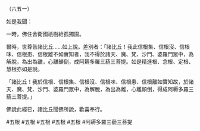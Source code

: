 （六五一）

如是我聞：

一時，佛住舍衛國祇樹給孤獨園。

爾時，世尊告諸比丘……如上說。差別者：「諸比丘！我此信根集、信根沒、信根味、信根患、信根離不如實知者，我不得於諸天、魔、梵、沙門、婆羅門眾中，為解脫，為出為離，心離顛倒，成阿耨多羅三藐三菩提。如是精進根、念根、定根、慧根亦如是說。

「諸比丘！我於信根、信根集、信根沒、信根味、信根患、信根離如實知故，於諸天、魔、梵、沙門、婆羅門眾中，為解脫，為出為離，心離顛倒，得成阿耨多羅三藐三菩提。」

佛說此經已，諸比丘聞佛所說，歡喜奉行。



#五根
#五根
#五根
#五根
#五根
#阿耨多羅三藐三菩提
